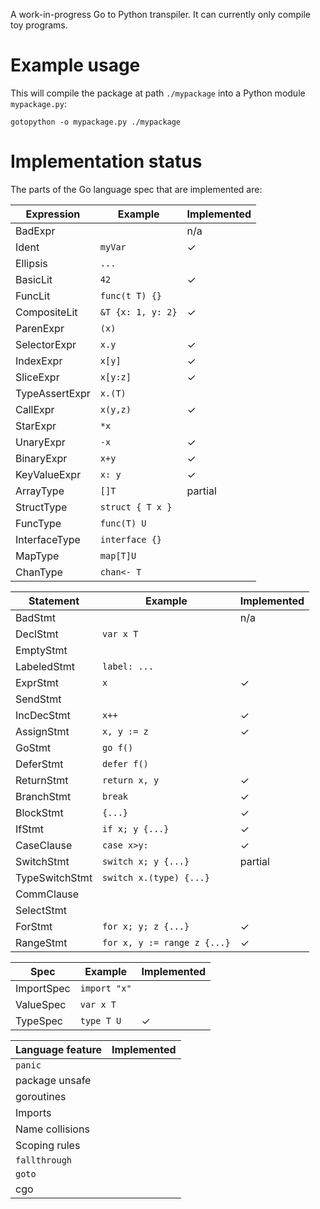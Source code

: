 A work-in-progress Go to Python transpiler. 
It can currently only compile toy programs.

# Example usage

This will compile the package at path `./mypackage` into a Python module `mypackage.py`:

```
gotopython -o mypackage.py ./mypackage
```

# Implementation status

The parts of the Go language spec that are implemented are:

| Expression     | Example                   | Implemented |
|----------------|---------------------------|-------------|
| BadExpr        |                           | n/a         |
| Ident          | `myVar`                   | ✓           |
| Ellipsis       | `...`                     |             |
| BasicLit       | `42`                      | ✓           |
| FuncLit        | `func(t T) {}`            |             |
| CompositeLit   | `&T {x: 1, y: 2}`         | ✓           |
| ParenExpr      | `(x)`                     |             |
| SelectorExpr   | `x.y`                     | ✓           |
| IndexExpr      | `x[y]`                    | ✓           |
| SliceExpr      | `x[y:z]`                  | ✓           |
| TypeAssertExpr | `x.(T)`                   |             |
| CallExpr       | `x(y,z)`                  | ✓           |
| StarExpr       | `*x`                      |             |
| UnaryExpr      | `-x`                      | ✓           |
| BinaryExpr     | `x+y`                     | ✓           |
| KeyValueExpr   | `x: y`                    | ✓           |
| ArrayType      | `[]T`                     | partial     |
| StructType     | `struct { T x }`          |             |
| FuncType       | `func(T) U`               |             |
| InterfaceType  | `interface {}`            |             |
| MapType        | `map[T]U`                 |             |
| ChanType       | `chan<- T`                |             |

| Statement      | Example                     | Implemented |
|----------------|-----------------------------|-------------|
| BadStmt        |                             | n/a         |
| DeclStmt       | `var x T`                   |             |
| EmptyStmt      |                             |             |
| LabeledStmt    | `label: ...`                |             |
| ExprStmt       | `x`                         | ✓           |
| SendStmt       |                             |             |
| IncDecStmt     | `x++`                       | ✓           |
| AssignStmt     | `x, y := z`                 | ✓           |
| GoStmt         | `go f()`                    |             |
| DeferStmt      | `defer f()`                 |             |
| ReturnStmt     | `return x, y`               | ✓           |
| BranchStmt     | `break`                     | ✓           |
| BlockStmt      | `{...}`                     | ✓           |
| IfStmt         | `if x; y {...}`             | ✓           |
| CaseClause     | `case x>y:`                 | ✓           |
| SwitchStmt     | `switch x; y {...}`         | partial     |
| TypeSwitchStmt | `switch x.(type) {...}`     |             | 
| CommClause     |                             |             |
| SelectStmt     |                             |             |
| ForStmt        | `for x; y; z {...}`         | ✓           |
| RangeStmt      | `for x, y := range z {...}` | ✓           |

| Spec       | Example      | Implemented |
|------------|--------------|-------------|
| ImportSpec | `import "x"` |             |
| ValueSpec  | `var x T`    |             |
| TypeSpec   | `type T U`   | ✓           |

| Language feature | Implemented |
|------------------|-------------|
| `panic`          |             |
| package unsafe   |             |
| goroutines       |             |
| Imports          |             |
| Name collisions  |             |
| Scoping rules    |             |
| `fallthrough`    |             |
| `goto`           |             |
| cgo              |             |
